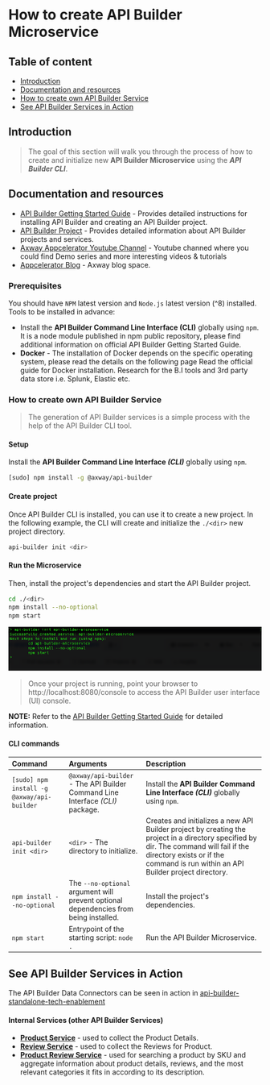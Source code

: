 # How to create API Builder Microservice

## Table of content
*	[Introduction](#introduction)
*	[Documentation and resources](#documentation-and-resources)
*	[How to create own API Builder Service](#how-to-create-own-api-builder-service)
*	[See API Builder Services in Action](see-api-builder-service-in-action)

## Introduction
> The goal of this section will walk you through the process of how to create and initialize new __API Builder Microservice__ using the **_API Builder CLI_**.
 
## Documentation and resources

* [API Builder Getting Started Guide](https://wiki.appcelerator.org/display/AB4/API+Builder+Getting+Started+Guide) - Provides detailed instructions for installing API Builder and creating an API Builder project.
* [API Builder Project](https://wiki.appcelerator.org/display/AB4/API+Builder+Project) - Provides detailed information about API Builder projects and services.
* [Axway Appcelerator Youtube Channel](https://www.youtube.com/watch?v=lgPFasrGATE) - Youtube channed where you could find Demo series and more interesting videos & tutorials
* [Appcelerator Blog](https://www.appcelerator.com/blog/) - Axway blog space.

### Prerequisites

You should have `NPM` latest version and `Node.js` latest version (^8) installed.
Tools to be installed in advance:

* Install the __API Builder Command Line Interface (CLI)__ globally using `npm`. It is a node module published in npm public repository, please find additional information on official API Builder Getting Started Guide.
* __Docker__ - The installation of Docker depends on the specific operating system, please read the details on the following page Read the official guide for Docker installation.
Research for the B.I tools and 3rd party data store i.e. Splunk, Elastic etc.

### How to create own API Builder Service
> The generation of API Builder services is a simple process with the help of the API Builder CLI tool.

#### Setup
Install the **API Builder Command Line Interface _(CLI)_** globally using `npm`.

```sh
[sudo] npm install -g @axway/api-builder
```

#### Create project
Once API Builder CLI is installed, you can use it to create a new project.  In the following example, the CLI will create and initialize the `./<dir>` new project directory.

```sh
api-builder init <dir>
```

#### Run the Microservice
Then, install the project's dependencies and start the API Builder project.

```sh
cd ./<dir>
npm install --no-optional
npm start
```
![API Builder Init](./images/api-builder-init.png)

> Once your project is running, point your browser to http://localhost:8080/console to access the API Builder user interface (UI) console.

__NOTE:__ Refer to the [API Builder Getting Started Guide](https://wiki.appcelerator.org/display/AB4/API+Builder+Getting+Started+Guide) for detailed information.

#### CLI commands

| 		Command    		| 			Arguments                              	| 			  Description           |
|:---------------------|:----------------------------------------------------|:---------------------------------|
| `[sudo] npm install -g @axway/api-builder` | `@axway/api-builder` - The API Builder Command Line Interface _(CLI)_ package. | Install the **API Builder Command Line Interface _(CLI)_** globally using `npm`. |
| `api-builder init <dir>` | `<dir>` - The directory to initialize. | Creates and initializes a new API Builder project by creating the project in a directory specified by dir. The command will fail if the directory exists or if the command is run within an API Builder project directory. |
| `npm install --no-optional` | The `--no-optional` argument will prevent optional dependencies from being installed. | Install the project's dependencies. |
| `npm start` | Entrypoint of the starting script: `node .` | Run the API Builder Microservice. |

## See API Builder Services in Action

The API Builder Data Connectors can be seen in action in [api-builder-standalone-tech-enablement](https://github.com/Axway/api-builder-standalone-tech-enablement/tree/master/project)

#### Internal Services (other API Builder Services)
* **[Product Service](https://github.com/Axway/api-builder-standalone-tech-enablement/tree/master/project/product-service)** - used to collect the Product Details.
* **[Review Service](https://github.com/Axway/api-builder-standalone-tech-enablement/tree/master/project/review-service)** - used to collect the Reviews for Product.
* **[Product Review Service](https://github.com/Axway/api-builder-standalone-tech-enablement/tree/master/project/product-review-service)** - used for searching a product by SKU and aggregate information about product details, reviews, and the most relevant categories it fits in according to its description.


